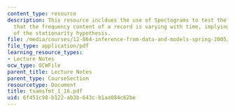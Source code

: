 ```yaml
---
content_type: resource
description: This resource incldues the use of Spectograms to test the hypothesis
  that the frequency content of a record is varying with time, implying a failure
  of the stationarity hypothesis.
file: /media/courses/12-864-inference-from-data-and-models-spring-2005/6f451c98b122ab3b643cb1aa084c62be_tsamsfmt_1_16.pdf
file_type: application/pdf
learning_resource_types:
- Lecture Notes
ocw_type: OCWFile
parent_title: Lecture Notes
parent_type: CourseSection
resourcetype: Document
title: tsamsfmt_1_16.pdf
uid: 6f451c98-b122-ab3b-643c-b1aa084c62be
---
```

